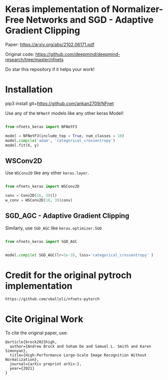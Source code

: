 
# Keras implementation of Normalizer-Free Networks and SGD - Adaptive Gradient Clipping

Paper: https://arxiv.org/abs/2102.06171.pdf

Original code: https://github.com/deepmind/deepmind-research/tree/master/nfnets

Do star this repository if it helps your work!

# Installation

pip3 install git+https://github.com/ankan2709/NFnet


Use any of the `NFNetF` models like any other keras Model!

```python

from nfnets_keras import NFNetF3

model = NFNetF3(include_top = True, num_classes = 10)
model.compile('adam', 'categorical_crossentropy')
model.fit(X, y)

```



## WSConv2D
Use `WSConv2D` like any other `keras.layer`.

```python

from nfnets_keras import WSConv2D

conv = Conv2D(16, 3)(l)
w_conv = WSConv2D(16, 3)(conv)
```


## SGD_AGC - Adaptive Gradient Clipping

Similarly, use `SGD_AGC` like `keras.optimizer.SGD`
```python

from nfnets_keras import SGD_AGC


model.compile( SGD_AGC(lr=1e-3), loss='categorical_crossentropy' )
```


# Credit for the original pytroch implementation 
```
https://github.com/vballoli/nfnets-pytorch
```

# Cite Original Work

To cite the original paper, use:
```
@article{brock2021high,
  author={Andrew Brock and Soham De and Samuel L. Smith and Karen Simonyan},
  title={High-Performance Large-Scale Image Recognition Without Normalization},
  journal={arXiv preprint arXiv:},
  year={2021}
}
```
